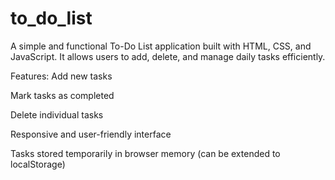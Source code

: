 # to_do_list

A simple and functional To-Do List application built with HTML, CSS, and JavaScript. It allows users to add, delete, and manage daily tasks efficiently.

Features:
Add new tasks

Mark tasks as completed

Delete individual tasks

Responsive and user-friendly interface

Tasks stored temporarily in browser memory (can be extended to localStorage)
